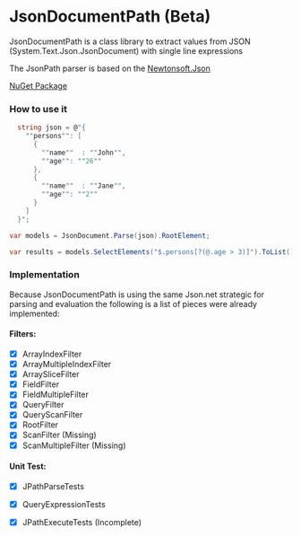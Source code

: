 # JsonDocumentPath (Beta)
JsonDocumentPath is a class library to extract values from JSON (System.Text.Json.JsonDocument) with single line expressions

The JsonPath parser is based on the [Newtonsoft.Json](https://github.com/JamesNK/Newtonsoft.Json)

[NuGet Package](https://www.nuget.org/packages/JsonDocumentPath)

### How to use it

```csharp
  string json = @"{
    ""persons"": [
      {
        ""name""  : ""John"",
        ""age"": ""26""
      },
      {
        ""name""  : ""Jane"",
        ""age"": ""2""
      }
    ]
  }";

var models = JsonDocument.Parse(json).RootElement;

var results = models.SelectElements("$.persons[?(@.age > 3)]").ToList();
```

### Implementation
Because JsonDocumentPath is using the same Json.net strategic for parsing and evaluation the following is a list of pieces were already implemented:

#### Filters:
- [x] ArrayIndexFilter
- [x] ArrayMultipleIndexFilter
- [x] ArraySliceFilter
- [x] FieldFilter
- [x] FieldMultipleFilter
- [x] QueryFilter
- [x] QueryScanFilter
- [x] RootFilter
- [x] ScanFilter (Missing)
- [x] ScanMultipleFilter (Missing)

#### Unit Test:
- [x] JPathParseTests
- [x] QueryExpressionTests
- [x] JPathExecuteTests (Incomplete)

